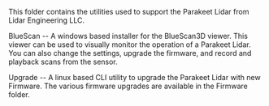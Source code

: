 This folder contains the utilities used to support the Parakeet Lidar from Lidar Engineering LLC.

BlueScan  -- A windows based installer for the BlueScan3D viewer.  This viewer can be used to visually monitor the operation of a Parakeet Lidar. 
             You can also change the settings, upgrade the firmware, and record and playback scans from the sensor.
          
Upgrade   -- A linux based CLI utility to upgrade the Parakeet Lidar with new Firmware.  The various firmware upgrades are available in the Firmware folder.

